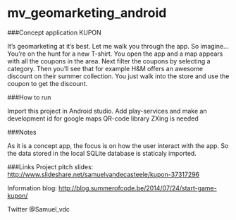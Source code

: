 mv_geomarketing_android
=======================

###Concept application KUPON

It’s geomarketing at it’s best. Let me walk you through the app. So imagine… You’re on the hunt for a new T-shirt. You open the app and a map appears with all the coupons in the area. Next filter the coupons by selecting a category. Then you’ll see that for example H&M offers an awesome discount on their summer collection. You just walk into the store and use the coupon to get the discount.

###How to run

Import this project in Android studio.
Add play-services and make an development id for google maps
QR-code library ZXing is needed

###Notes

As it is a concept app, the focus is on how the user interact with the app. So the data stored in the local SQLite database is staticaly imported.

###Links
Project pitch slides:
http://www.slideshare.net/samuelvandecasteele/kupon-37317296

Information blog:
http://blog.summerofcode.be/2014/07/24/start-game-kupon/

Twitter @Samuel_vdc



